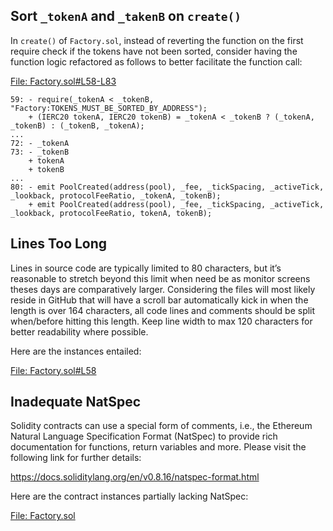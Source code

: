 ## Sort `_tokenA` and `_takenB` on `create()`
In `create()` of `Factory.sol`, instead of reverting the function on the first require check if the tokens have not been sorted, consider having the function logic refactored as follows to better facilitate the function call:

[File: Factory.sol#L58-L83](https://github.com/code-423n4/2022-12-Stealth-Project/blob/main/maverick-v1/contracts/models/Factory.sol#L58-L83)

```
59: - require(_tokenA < _tokenB, "Factory:TOKENS_MUST_BE_SORTED_BY_ADDRESS");
    + (IERC20 tokenA, IERC20 tokenB) = _tokenA < _tokenB ? (_tokenA, _tokenB) : (_tokenB, _tokenA);
...
72: - _tokenA
73: - _tokenB
    + tokenA
    + tokenB
...
80: - emit PoolCreated(address(pool), _fee, _tickSpacing, _activeTick, _lookback, protocolFeeRatio, _tokenA, _tokenB);
    + emit PoolCreated(address(pool), _fee, _tickSpacing, _activeTick, _lookback, protocolFeeRatio, tokenA, tokenB);
```  
## Lines Too Long
Lines in source code are typically limited to 80 characters, but it’s reasonable to stretch beyond this limit when need be as monitor screens theses days are comparatively larger. Considering the files will most likely reside in GitHub that will have a scroll bar automatically kick in when the length is over 164 characters, all code lines and comments should be split when/before hitting this length. Keep line width to max 120 characters for better readability where possible.

Here are the instances entailed:

[File: Factory.sol#L58](https://github.com/code-423n4/2022-12-Stealth-Project/blob/main/maverick-v1/contracts/models/Factory.sol#L58)

## Inadequate NatSpec
Solidity contracts can use a special form of comments, i.e., the Ethereum Natural Language Specification Format (NatSpec) to provide rich documentation for functions, return variables and more. Please visit the following link for further details:

https://docs.soliditylang.org/en/v0.8.16/natspec-format.html

Here are the contract instances partially lacking NatSpec:

[File: Factory.sol](https://github.com/code-423n4/2022-12-Stealth-Project/blob/main/maverick-v1/contracts/models/Factory.sol)
